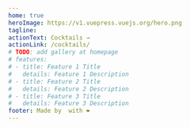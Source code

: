 ```yaml
---
home: true
heroImage: https://v1.vuepress.vuejs.org/hero.png
tagline: 
actionText: Cocktails →
actionLink: /cocktails/
# TODO: add gallery at homepage
# features:
# - title: Feature 1 Title
#   details: Feature 1 Description
# - title: Feature 2 Title
#   details: Feature 2 Description
# - title: Feature 3 Title
#   details: Feature 3 Description
footer: Made by  with ❤️
---
```

